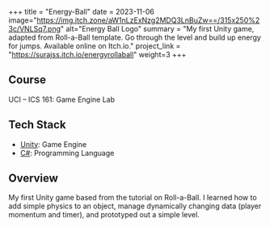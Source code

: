 +++
title = "Energy-Ball"
date = 2023-11-06
image="https://img.itch.zone/aW1nLzExNzg2MDQ3LnBuZw==/315x250%23c/VNLSq7.png"
alt="Energy Ball Logo"
summary = "My first Unity game, adapted from Roll-a-Ball template. Go through the level and build up energy for jumps. Available online on Itch.io."
project_link = "https://surajss.itch.io/energyrollaball"
weight=3
+++

## Course
UCI – ICS 161: Game Engine Lab

## Tech Stack
* [Unity](https://unity.com/): Game Engine
* [C#](https://learn.microsoft.com/en-us/dotnet/csharp/): Programming Language

## Overview
My first Unity game based from the tutorial on Roll-a-Ball. I learned how to add simple physics to an object, manage dynamically changing data (player momentum and timer), and prototyped out a simple level. 
